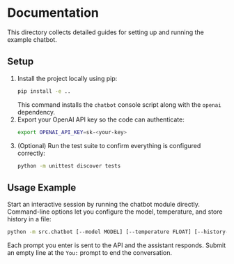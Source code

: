 # Documentation

This directory collects detailed guides for setting up and running the example chatbot.

## Setup

1. Install the project locally using pip:
   ```bash
   pip install -e ..
   ```
   This command installs the `chatbot` console script along with the `openai` dependency.
2. Export your OpenAI API key so the code can authenticate:
   ```bash
   export OPENAI_API_KEY=sk-<your-key>
   ```
3. (Optional) Run the test suite to confirm everything is configured correctly:
   ```bash
   python -m unittest discover tests
   ```

## Usage Example

Start an interactive session by running the chatbot module directly. Command-line options let you configure the model, temperature, and store history in a file:

```bash
python -m src.chatbot [--model MODEL] [--temperature FLOAT] [--history-file PATH]
```

Each prompt you enter is sent to the API and the assistant responds. Submit an empty line at the `You:` prompt to end the conversation.
